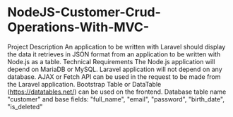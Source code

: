 # NodeJS-Customer-Crud-Operations-With-MVC-
Project Description  An application to be written with Laravel should display the data it retrieves in JSON format from an application to be written with Node.js as a table.  Technical Requirements  The Node.js application will depend on MariaDB or MySQL. Laravel application will not depend on any database. AJAX or Fetch API can be used in the request to be made from the Laravel application. Bootstrap Table or DataTable (https://datatables.net/) can be used on the frontend. Database table name "customer" and base fields: "full_name", "email", "password", "birth_date", "is_deleted"
